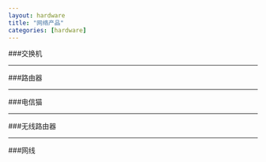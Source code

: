 ```yaml
---
layout: hardware
title: "网络产品"
categories: [hardware]
---
```

###交换机
<hr/>
###路由器
<hr/>
###电信猫
<hr/>
###无线路由器
<hr/>
###网线

